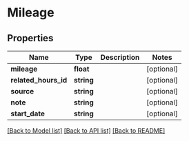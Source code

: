 # Mileage

## Properties

 Name                 | Type       | Description | Notes      
----------------------|------------|-------------|------------
 **mileage**          | **float**  |             | [optional] 
 **related_hours_id** | **string** |             | [optional] 
 **source**           | **string** |             | [optional] 
 **note**             | **string** |             | [optional] 
 **start_date**       | **string** |             | [optional] 

[[Back to Model list]](../../README.md#documentation-for-models) [[Back to API list]](../../README.md#documentation-for-api-endpoints) [[Back to README]](../../README.md)


